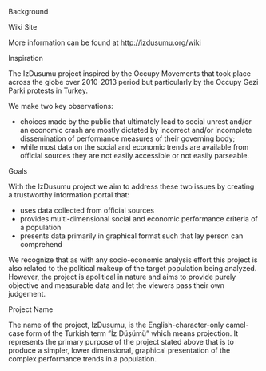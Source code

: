 Background

Wiki Site

More information can be found at http://izdusumu.org/wiki

Inspiration

The IzDusumu project inspired by the Occupy Movements that took place across the globe over 2010-2013 period but particularly by the Occupy Gezi Parki protests in Turkey.

We make two key observations:

  * choices made by the public that ultimately lead to social unrest and/or an economic crash are mostly dictated by incorrect and/or incomplete dissemination of performance measures of their governing body;
  * while most data on the social and economic trends are available from official sources they are not easily accessible or not easily parseable.

Goals

With the IzDusumu project we aim to address these two issues by creating a trustworthy information portal that:

  * uses data collected from official sources
  * provides multi-dimensional social and economic performance criteria of a population
  * presents data primarily in graphical format such that lay person can comprehend

We recognize that as with any socio-economic analysis effort this project is also related to the political makeup of the target population being analyzed. However, the project is apolitical in nature and aims to provide purely objective and measurable data and let the viewers pass their own judgement.


Project Name

The name of the project, IzDusumu, is the English-character-only camel-case form of the Turkish term ”İz Düşümü” which means projection. It represents the primary purpose of the project stated above that is to produce a simpler, lower dimensional, graphical presentation of the complex performance trends in a population.